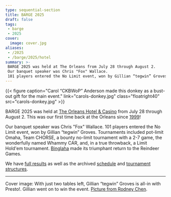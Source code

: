 ```yaml
---
type: sequential-section
title: BARGE 2025
draft: false
tags:
 - barge
 - 2025
cover:
  image: cover.jpg
aliases:
 - /2025
 - /barge/2025/hotel
summary: >-
 BARGE 2025 was held at The Orleans from July 28 through August 2.
 Our banquet speaker was Chris "Fox" Wallace.
 101 players entered the No Limit event, won by Gillian “tegwin” Groves.
---
```


{{< figure 
    caption="Carol &ldquo;CKBWoP&rdquo; Anderson made this donkey as a bust-out gift for the main event."
    link="carols-donkey.jpg"
    class="floatright40" src="carols-donkey.jpg" >}}

BARGE 2025 was held at [The Orleans Hotel &
Casino](https://orleans.boydgaming.com/) from July 28 through August 2.
This was our first time back at the Orleans since [1999](../1999/)!

Our banquet speaker was Chris "Fox" Wallace.  101 players entered the No Limit
event, won by Gillian “tegwin” Groves.  Tournaments included pot-limit Omaha,
Team CHORSE, a bounty no-limit tournament with a 2-7 game, the wonderfully
named Whammy CAR, and, in a true throwback, a Limit Hold'em tournament.
[Binglaha](/rulebook/binglaha.html) made its triumphant return to the Reindeer
Games.

We have [full results](results/) as well as the archived [schedule](schedule/)
and [tournament structures](2025_BARGE_Structures.pdf).

---

Cover image: With just two tables left, Gillian “tegwin” Groves is all-in with Presto!.
Gillian went on to win the event.
[Picture from Rodney Chen](https://www.flickr.com/photos/beakertehmuppet/54715702145/in/album-72177720328311567/).
